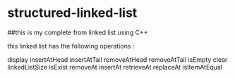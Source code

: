 # structured-linked-list
##this is my complete from linked list using C++ 

this linked list has the following operations :

display
insertAtHead
insertAtTail
removeAtHead
removeAtTail
isEmpty
clear
linkedListSize
isExist
removeAt
insertAt
retrieveAt
replaceAt
isItemAtEqual
